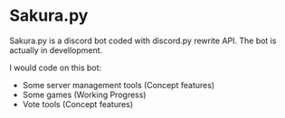 # Sakura.py

Sakura.py is a discord bot coded with discord.py rewrite API.
The bot is actually in devellopment.

I would code on this bot:
- Some server management tools (Concept features)
- Some games (Working Progress)
- Vote tools (Concept features)
